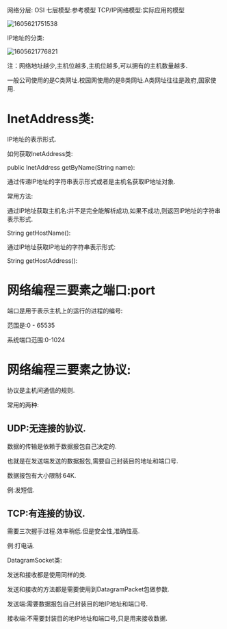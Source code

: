 网络分层:
OSI 七层模型:参考模型
TCP/IP网络模型:实际应用的模型

![1605621751538](C:\Users\ZHANGBAIFA\AppData\Roaming\Typora\typora-user-images\1605621751538.png)

IP地址的分类:

![1605621776821](C:\Users\ZHANGBAIFA\AppData\Roaming\Typora\typora-user-images\1605621776821.png)

注：网络地址越少,主机位越多,主机位越多,可以拥有的主机数量越多.

一般公司使用的是C类网址.校园网使用的是B类网址.A类网址往往是政府,国家使用.

# InetAddress类:

IP地址的表示形式.

如何获取InetAddress类:

public InetAddress getByName(String name):

通过传递IP地址的字符串表示形式或者是主机名获取IP地址对象.

 

常用方法:

通过IP地址获取主机名:并不是完全能解析成功,如果不成功,则返回IP地址的字符串表示形式.

String getHostName():

通过IP地址获取IP地址的字符串表示形式:

String getHostAddress():

 

# 网络编程三要素之端口:port

端口是用于表示主机上的运行的进程的编号:

范围是:0 - 65535

系统端口范围:0-1024

 

 

# 网络编程三要素之协议:

协议是主机间通信的规则.

常用的两种:

## UDP:无连接的协议.

数据的传输是依赖于数据报包自己决定的.

也就是在发送端发送的数据报包,需要自己封装目的地址和端口号.

数据报包有大小限制:64K.

例:发短信.

 

## TCP:有连接的协议.

需要三次握手过程.效率稍低.但是安全性,准确性高.

例:打电话.

 

DatagramSocket类:

发送和接收都是使用同样的类.

发送和接收的方法都是需要使用到DatagramPacket包做参数.

 

发送端:需要数据报包自己封装目的地IP地址和端口号.

接收端:不需要封装目的地IP地址和端口号,只是用来接收数据.